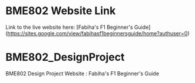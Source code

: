 # BME802 Website Link
Link to the live website here: [Fabiha's F1 Beginner's Guide] (https://sites.google.com/view/fabihasf1beginnersguide/home?authuser=0) 
# BME802_DesignProject
BME802 Design Project Website : Fabiha's F1 Beginner's Guide
